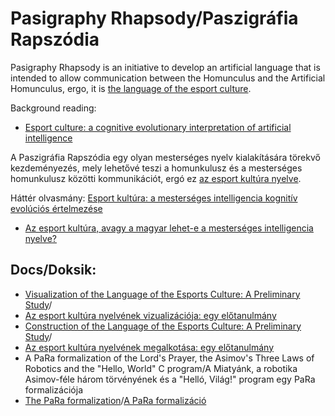 # Pasigraphy Rhapsody/Paszigráfia Rapszódia

Pasigraphy Rhapsody is an initiative to develop an artificial language that is 
intended to allow communication between the Homunculus and the Artificial 
Homunculus, ergo, it is [the language of the esport culture](https://gitlab.com/nbatfai/pasigraphy-rhapsody/blob/master/para/docs/para_prog_guide.pdf).

Background reading: 
* [Esport culture: a cognitive evolutionary interpretation of artificial intelligence](https://gitlab.com/nbatfai/pasigraphy-rhapsody/blob/master/para/docs/hungarian_mitel.pdf) 

A Paszigráfia Rapszódia egy olyan mesterséges nyelv kialakítására törekvő 
kezdeményezés, mely lehetővé teszi a homunkulusz és a mesterséges homunkulusz 
közötti kommunikációt, ergó ez [az esport kultúra nyelve](https://gitlab.com/nbatfai/pasigraphy-rhapsody/blob/master/para/docs/para_prog_guide.pdf).

Háttér olvasmány: [Esport kultúra: a mesterséges intelligencia kognitív evolúciós értelmezése](https://gitlab.com/nbatfai/pasigraphy-rhapsody/blob/master/para/docs/hungarian_mitel.pdf)
* [Az esport kultúra, avagy a magyar lehet-e a mesterséges intelligencia nyelve?](https://bhaxor.blog.hu/2019/07/31/lehet-e_a_magyar_a_mesterseges_intelligencia_nyelve)

## Docs/Doksik:

* [Visualization of the Language of the Esports Culture: A Preliminary Study](https://gitlab.com/nbatfai/pasigraphy-rhapsody/blob/master/para/docs/vis_prel_para.pdf)/
* [Az esport kultúra nyelvének vizualizációja: egy előtanulmány](https://gitlab.com/nbatfai/pasigraphy-rhapsody/blob/master/para/docs/vis_prel_para.pdf)
* [Construction of the Language of the Esports Culture: A Preliminary Study](https://gitlab.com/nbatfai/pasigraphy-rhapsody/blob/master/para/docs/con_prel_para.pdf)/
* [Az esport kultúra nyelvének megalkotása: egy előtanulmány](https://gitlab.com/nbatfai/pasigraphy-rhapsody/blob/master/para/docs/con_prel_para.pdf)
* A PaRa formalization of the Lord's Prayer, the Asimov's Three Laws of Robotics and the "Hello, World" C program/A Miatyánk, a robotika Asimov-féle három törvényének és a "Helló, Világ!" program egy PaRa formalizációja
* [The PaRa formalization](https://gitlab.com/nbatfai/pasigraphy-rhapsody/blob/master/para/docs/para_prog_guide.pdf)/[A PaRa formalizáció](https://gitlab.com/nbatfai/pasigraphy-rhapsody/blob/master/para/docs/para_prog_guide.pdf) 
